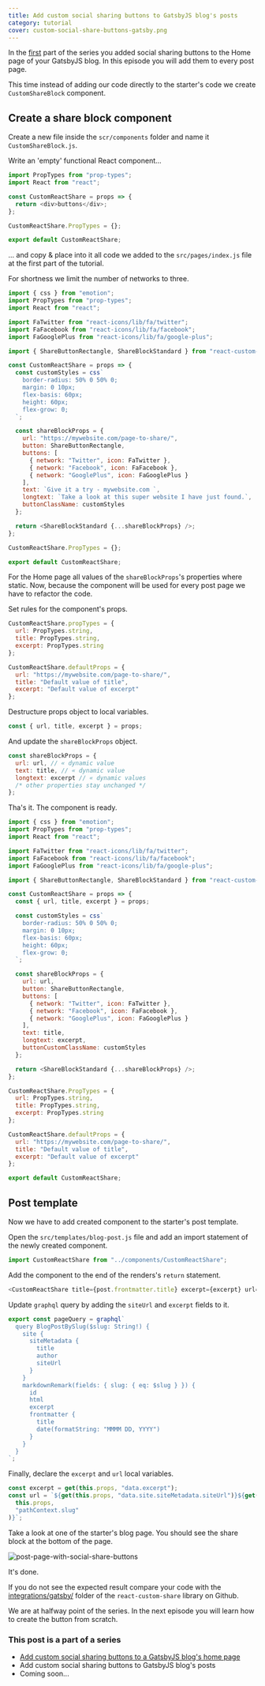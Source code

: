 ```yaml
---
title: Add custom social sharing buttons to GatsbyJS blog's posts
category: tutorial
cover: custom-social-share-buttons-gatsby.png
---
```


In the [first](../custom-social-share-buttons-gatsby-1) part of the series you added social sharing buttons to the Home page of your GatsbyJS blog. In this episode you will add them to every post page.

This time instead of adding our code directly to the starter's code we create `CustomShareBlock` component.

## Create a share block component

Create a new file inside the `scr/components` folder and name it `CustomShareBlock.js`.

Write an 'empty' functional React component...

```javascript
import PropTypes from "prop-types";
import React from "react";

const CustomReactShare = props => {
  return <div>buttons</div>;
};

CustomReactShare.PropTypes = {};

export default CustomReactShare;
```

... and copy & place into it all code we added to the `src/pages/index.js` file at the first part of the tutorial.

For shortness we limit the number of networks to three.

```javascript
import { css } from "emotion";
import PropTypes from "prop-types";
import React from "react";

import FaTwitter from "react-icons/lib/fa/twitter";
import FaFacebook from "react-icons/lib/fa/facebook";
import FaGooglePlus from "react-icons/lib/fa/google-plus";

import { ShareButtonRectangle, ShareBlockStandard } from "react-custom-share";

const CustomReactShare = props => {
  const customStyles = css`
    border-radius: 50% 0 50% 0;
    margin: 0 10px;
    flex-basis: 60px;
    height: 60px;
    flex-grow: 0;
  `;

  const shareBlockProps = {
    url: "https://mywebsite.com/page-to-share/",
    button: ShareButtonRectangle,
    buttons: [
      { network: "Twitter", icon: FaTwitter },
      { network: "Facebook", icon: FaFacebook },
      { network: "GooglePlus", icon: FaGooglePlus }
    ],
    text: `Give it a try - mywebsite.com `,
    longtext: `Take a look at this super website I have just found.`,
    buttonClassName: customStyles
  };

  return <ShareBlockStandard {...shareBlockProps} />;
};

CustomReactShare.PropTypes = {};

export default CustomReactShare;
```

For the Home page all values of the `shareBlockProps`'s properties where static. Now, because the component will be used for every post page we have to refactor the code.

Set rules for the component's props.

```javascript
CustomReactShare.propTypes = {
  url: PropTypes.string,
  title: PropTypes.string,
  excerpt: PropTypes.string
};

CustomReactShare.defaultProps = {
  url: "https://mywebsite.com/page-to-share/",
  title: "Default value of title",
  excerpt: "Default value of excerpt"
};
```

Destructure props object to local variables.

```javascript
const { url, title, excerpt } = props;
```

And update the `shareBlockProps` object.

```javascript
const shareBlockProps = {
  url: url, // « dynamic value
  text: title, // « dynamic value
  longtext: excerpt // « dynamic values
  /* other properties stay unchanged */
};
```

Tha's it. The component is ready.

```javascript
import { css } from "emotion";
import PropTypes from "prop-types";
import React from "react";

import FaTwitter from "react-icons/lib/fa/twitter";
import FaFacebook from "react-icons/lib/fa/facebook";
import FaGooglePlus from "react-icons/lib/fa/google-plus";

import { ShareButtonRectangle, ShareBlockStandard } from "react-custom-share";

const CustomReactShare = props => {
  const { url, title, excerpt } = props;

  const customStyles = css`
    border-radius: 50% 0 50% 0;
    margin: 0 10px;
    flex-basis: 60px;
    height: 60px;
    flex-grow: 0;
  `;

  const shareBlockProps = {
    url: url,
    button: ShareButtonRectangle,
    buttons: [
      { network: "Twitter", icon: FaTwitter },
      { network: "Facebook", icon: FaFacebook },
      { network: "GooglePlus", icon: FaGooglePlus }
    ],
    text: title,
    longtext: excerpt,
    buttonCustomClassName: customStyles
  };

  return <ShareBlockStandard {...shareBlockProps} />;
};

CustomReactShare.PropTypes = {
  url: PropTypes.string,
  title: PropTypes.string,
  excerpt: PropTypes.string
};

CustomReactShare.defaultProps = {
  url: "https://mywebsite.com/page-to-share/",
  title: "Default value of title",
  excerpt: "Default value of excerpt"
};

export default CustomReactShare;
```

## Post template

Now we have to add created component to the starter's post template.

Open the `src/templates/blog-post.js` file and add an import statement of the newly created component.

```javascript
import CustomReactShare from "../components/CustomReactShare";
```

Add the component to the end of the renders's `return` statement.

```javascript
<CustomReactShare title={post.frontmatter.title} excerpt={excerpt} url={url} />
```

Update `graphql` query by adding the `siteUrl` and `excerpt` fields to it.

```javascript
export const pageQuery = graphql`
  query BlogPostBySlug($slug: String!) {
    site {
      siteMetadata {
        title
        author
        siteUrl
      }
    }
    markdownRemark(fields: { slug: { eq: $slug } }) {
      id
      html
      excerpt
      frontmatter {
        title
        date(formatString: "MMMM DD, YYYY")
      }
    }
  }
`;
```

Finally, declare the `excerpt` and `url` local variables.

```javascript
const excerpt = get(this.props, "data.excerpt");
const url = `${get(this.props, "data.site.siteMetadata.siteUrl")}${get(
  this.props,
  "pathContext.slug"
)}`;
```

Take a look at one of the starter's blog page. You should see the share block at the bottom of the page.

![post-page-with-social-share-buttons](./post-page-with-social-share-buttons.png)

It's done.

If you do not see the expected result compare your code with the [integrations/gatsby/](https://github.com/greglobinski/react-custom-share/tree/master/integrations/gatsby) folder of the `react-custom-share` library on Github.

We are at halfway point of the series. In the next episode you will learn how to create the button from scratch.

### This post is a part of a series

* [Add custom social sharing buttons to a GatsbyJS blog's home page](../custom-social-share-buttons-gatsby-1)
* Add custom social sharing buttons to GatsbyJS blog's posts
* Coming soon...
